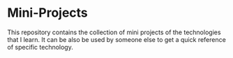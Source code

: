 # Mini-Projects
This repository contains the collection of mini projects of the technologies that I learn.
It can be also be used by someone else to get a quick reference of specific technology.